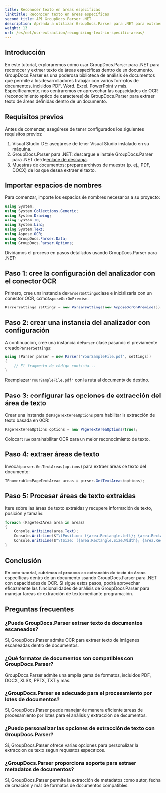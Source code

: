 ```yaml
---
title: Reconocer texto en áreas específicas
linktitle: Reconocer texto en áreas específicas
second_title: API GroupDocs.Parser .NET
description: Aprenda a utilizar GroupDocs.Parser para .NET para extraer texto de áreas específicas en documentos con capacidades de OCR.
weight: 13
url: /es/net/ocr-extraction/recognizing-text-in-specific-areas/
---
```

## Introducción
En este tutorial, exploraremos cómo usar GroupDocs.Parser para .NET para reconocer y extraer texto de áreas específicas dentro de un documento. GroupDocs.Parser es una poderosa biblioteca de análisis de documentos que permite a los desarrolladores trabajar con varios formatos de documentos, incluidos PDF, Word, Excel, PowerPoint y más. Específicamente, nos centraremos en aprovechar las capacidades de OCR (reconocimiento óptico de caracteres) de GroupDocs.Parser para extraer texto de áreas definidas dentro de un documento.
## Requisitos previos
Antes de comenzar, asegúrese de tener configurados los siguientes requisitos previos:
1. Visual Studio IDE: asegúrese de tener Visual Studio instalado en su máquina.
2.  GroupDocs.Parser para .NET: descargue e instale GroupDocs.Parser para .NET desde[enlace de descarga](https://releases.groupdocs.com/parser/net/).
3. Muestras de documentos: prepare archivos de muestra (p. ej., PDF, DOCX) de los que desea extraer el texto.

## Importar espacios de nombres
Para comenzar, importe los espacios de nombres necesarios a su proyecto:
```csharp
using System;
using System.Collections.Generic;
using System.Drawing;
using System.IO;
using System.Linq;
using System.Text;
using Aspose.OCR;
using GroupDocs.Parser.Data;
using GroupDocs.Parser.Options;
```

Dividamos el proceso en pasos detallados usando GroupDocs.Parser para .NET:
## Paso 1: cree la configuración del analizador con el conector OCR
 Primero, cree una instancia de`ParserSettings`clase e inicializarla con un conector OCR, como`AsposeOcrOnPremise`:
```csharp
ParserSettings settings = new ParserSettings(new AsposeOcrOnPremise());
```
## Paso 2: crear una instancia del analizador con configuración
 A continuación, cree una instancia de`Parser` clase pasando el previamente creado`ParserSettings`:
```csharp
using (Parser parser = new Parser("YourSampleFile.pdf", settings))
{
    // El fragmento de código continúa...
}
```
 Reemplazar`"YourSampleFile.pdf"` con la ruta al documento de destino.
## Paso 3: configurar las opciones de extracción del área de texto
 Crear una instancia de`PageTextAreaOptions` para habilitar la extracción de texto basada en OCR:
```csharp
PageTextAreaOptions options = new PageTextAreaOptions(true);
```
 Colocar`true` para habilitar OCR para un mejor reconocimiento de texto.
## Paso 4: extraer áreas de texto
 Invocar`parser.GetTextAreas(options)` para extraer áreas de texto del documento:
```csharp
IEnumerable<PageTextArea> areas = parser.GetTextAreas(options);
```
## Paso 5: Procesar áreas de texto extraídas
Itere sobre las áreas de texto extraídas y recupere información de texto, posición y tamaño:
```csharp
foreach (PageTextArea area in areas)
{
    Console.WriteLine(area.Text);
    Console.WriteLine($"\tPosition: ({area.Rectangle.Left}; {area.Rectangle.Top})");
    Console.WriteLine($"\tSize: ({area.Rectangle.Size.Width}; {area.Rectangle.Size.Height})");
}
```

## Conclusión
En este tutorial, cubrimos el proceso de extracción de texto de áreas específicas dentro de un documento usando GroupDocs.Parser para .NET con capacidades de OCR. Si sigue estos pasos, podrá aprovechar eficazmente las funcionalidades de análisis de GroupDocs.Parser para manejar tareas de extracción de texto mediante programación.

## Preguntas frecuentes
### ¿Puede GroupDocs.Parser extraer texto de documentos escaneados?
Sí, GroupDocs.Parser admite OCR para extraer texto de imágenes escaneadas dentro de documentos.
### ¿Qué formatos de documentos son compatibles con GroupDocs.Parser?
GroupDocs.Parser admite una amplia gama de formatos, incluidos PDF, DOCX, XLSX, PPTX, TXT y más.
### ¿GroupDocs.Parser es adecuado para el procesamiento por lotes de documentos?
Sí, GroupDocs.Parser puede manejar de manera eficiente tareas de procesamiento por lotes para el análisis y extracción de documentos.
### ¿Puedo personalizar las opciones de extracción de texto con GroupDocs.Parser?
Sí, GroupDocs.Parser ofrece varias opciones para personalizar la extracción de texto según requisitos específicos.
### ¿GroupDocs.Parser proporciona soporte para extraer metadatos de documentos?
Sí, GroupDocs.Parser permite la extracción de metadatos como autor, fecha de creación y más de formatos de documentos compatibles.